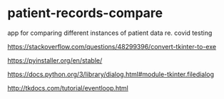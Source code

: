 # patient-records-compare
app for comparing different instances of patient data re. covid testing

https://stackoverflow.com/questions/48299396/convert-tkinter-to-exe

https://pyinstaller.org/en/stable/

https://docs.python.org/3/library/dialog.html#module-tkinter.filedialog

http://tkdocs.com/tutorial/eventloop.html